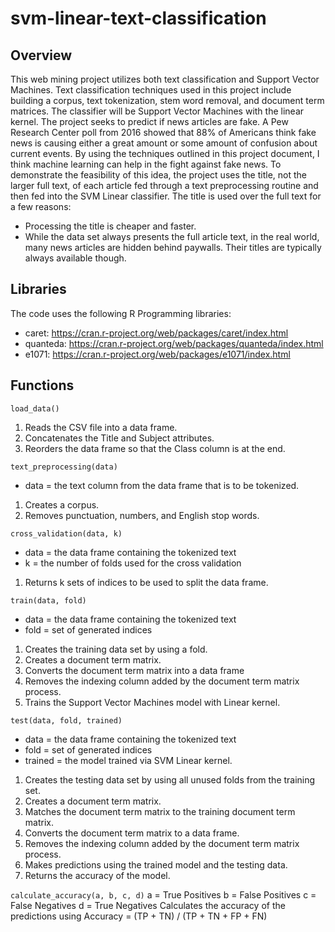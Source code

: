 # svm-linear-text-classification

## Overview

  This web mining project utilizes both text classification and Support Vector Machines. Text classification techniques used in this project include building a corpus, text tokenization, stem word removal, and document term matrices. The classifier will be Support Vector Machines with the linear kernel. 
The project seeks to predict if news articles are fake. A Pew Research Center poll from 2016 showed that 88% of Americans think fake news is causing either a great amount or some amount of confusion about current events. By using the techniques outlined in this project document, I think machine learning can help in the fight against fake news. 
To demonstrate the feasibility of this idea, the project uses the title, not the larger full text, of each article fed through a text preprocessing routine and then fed into the SVM Linear classifier. The title is used over the full text for a few reasons:
* Processing the title is cheaper and faster.
* While the data set always presents the full article text, in the real world, many news articles are hidden behind paywalls. Their titles are typically always available though. 

## Libraries

The code uses the following R Programming libraries:

* caret: https://cran.r-project.org/web/packages/caret/index.html
* quanteda: https://cran.r-project.org/web/packages/quanteda/index.html
* e1071: https://cran.r-project.org/web/packages/e1071/index.html

## Functions

```load_data()```
1. Reads the CSV file into a data frame.
2. Concatenates the Title and Subject attributes.
3. Reorders the data frame so that the Class column is at the end.

```text_preprocessing(data)```
* data = the text column from the data frame that is to be tokenized.
1. Creates a corpus.
2. Removes punctuation, numbers, and English stop words.

```cross_validation(data, k)```
* data = the data frame containing the tokenized text
* k = the number of folds used for the cross validation
1. Returns k sets of indices to be used to split the data frame.

```train(data, fold)```
* data = the data frame containing the tokenized text
*	fold = set of generated indices 
1. Creates the training data set by using a fold.
2. Creates a document term matrix.
3. Converts the document term matrix into a data frame
4. Removes the indexing column added by the document term matrix process.
5. Trains the Support Vector Machines model with Linear kernel.

```test(data, fold, trained)```
*	data =  the data frame containing the tokenized text
*	fold = set of generated indices 
*	trained = the model trained via SVM Linear kernel.
1. Creates the testing data set by using all unused folds from the training set.
2. Creates a document term matrix.
3. Matches the document term matrix to the training document term matrix.
4. Converts the document term matrix to a data frame.
5. Removes the indexing column added by the document term matrix process.
6. Makes predictions using the trained model and the testing data.
7. Returns the accuracy of the model.

```calculate_accuracy(a, b, c, d)```
	a = True Positives
	b = False Positives
	c = False Negatives
	d = True Negatives
Calculates the accuracy of the predictions using Accuracy = (TP + TN) / (TP + TN + FP + FN)

